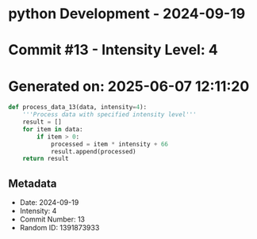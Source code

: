 ﻿# python Development - 2024-09-19
# Commit #13 - Intensity Level: 4
# Generated on: 2025-06-07 12:11:20
```python
def process_data_13(data, intensity=4):
    '''Process data with specified intensity level'''
    result = []
    for item in data:
        if item > 0:
            processed = item * intensity + 66
            result.append(processed)
    return result
```
## Metadata
- Date: 2024-09-19
- Intensity: 4
- Commit Number: 13
- Random ID: 1391873933
